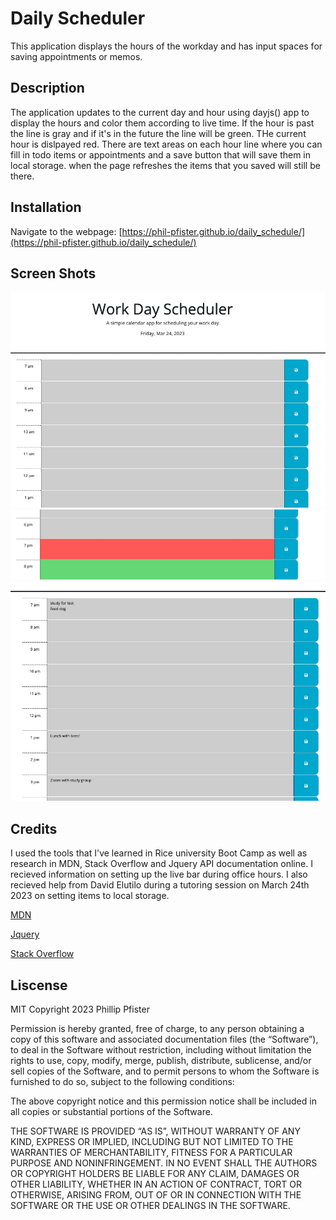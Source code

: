 # Daily Scheduler

This application displays the hours of the workday and has input spaces for saving appointments or memos.

## Description

The application updates to the current day and hour using dayjs() app to display the hours and color them according to live time. If the hour is past the line is gray and if it's in the future the line will be green. THe current hour is dislpayed red. There are text areas on each hour line where you can fill in todo items or appointments and a save button that will save them in local storage. when the page refreshes the items that you saved will still be there.

## Installation

Navigate to the webpage: [https://phil-pfister.github.io/daily_schedule/](https://phil-pfister.github.io/daily_schedule/)

## Screen Shots

![Shot of top of page](./assets/images/top-of-page.jpg)
![Shot of live time bar](./assets/images/live-time.jpg)
![Shot of text input](./assets/images/memo-items.jpg)

## Credits

I used the tools that I've learned in Rice university Boot Camp as well as research in MDN, Stack Overflow and Jquery API documentation online.  I recieved information on setting up the live bar during office hours. I also recieved help from David Elutilo during a tutoring session on March 24th 2023 on setting items to local storage.

[MDN](https://developer.mozilla.org/en-US/)

[Jquery](https://api.jquery.com/)

[Stack Overflow](https://stackoverflow.com/)

## Liscense

MIT
Copyright 2023 Phillip Pfister

Permission is hereby granted, free of charge, to any person obtaining a copy of this software and associated documentation files (the “Software”), to deal in the Software without restriction, including without limitation the rights to use, copy, modify, merge, publish, distribute, sublicense, and/or sell copies of the Software, and to permit persons to whom the Software is furnished to do so, subject to the following conditions:

The above copyright notice and this permission notice shall be included in all copies or substantial portions of the Software.

THE SOFTWARE IS PROVIDED “AS IS”, WITHOUT WARRANTY OF ANY KIND, EXPRESS OR IMPLIED, INCLUDING BUT NOT LIMITED TO THE WARRANTIES OF MERCHANTABILITY, FITNESS FOR A PARTICULAR PURPOSE AND NONINFRINGEMENT. IN NO EVENT SHALL THE AUTHORS OR COPYRIGHT HOLDERS BE LIABLE FOR ANY CLAIM, DAMAGES OR OTHER LIABILITY, WHETHER IN AN ACTION OF CONTRACT, TORT OR OTHERWISE, ARISING FROM, OUT OF OR IN CONNECTION WITH THE SOFTWARE OR THE USE OR OTHER DEALINGS IN THE SOFTWARE.
